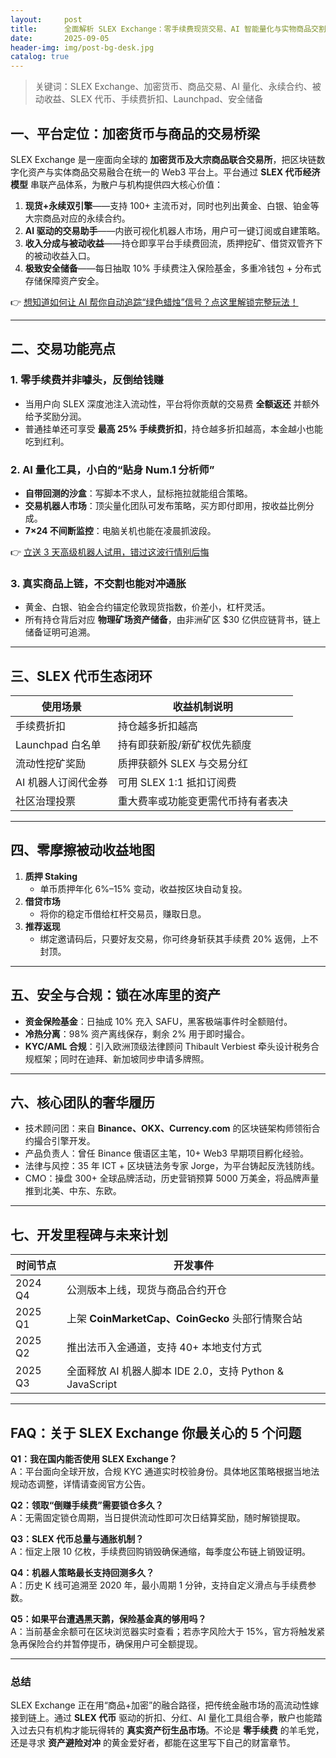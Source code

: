```yaml
---
layout:     post
title:      全面解析 SLEX Exchange：零手续费现货交易、AI 智能量化与实物商品交割的一站式平台
date:       2025-09-05
header-img: img/post-bg-desk.jpg
catalog: true
---
```


> 关键词：SLEX Exchange、加密货币、商品交易、AI 量化、永续合约、被动收益、SLEX 代币、手续费折扣、Launchpad、安全储备

## 一、平台定位：加密货币与商品的交易桥梁

SLEX Exchange 是一座面向全球的 **加密货币及大宗商品联合交易所**，把区块链数字化资产与实体商品交易融合在统一的 Web3 平台上。平台通过 **SLEX 代币经济模型** 串联产品体系，为散户与机构提供四大核心价值：  
1. **现货+永续双引擎**——支持 100+ 主流币对，同时也列出黄金、白银、铂金等大宗商品对应的永续合约。  
2. **AI 驱动的交易助手**——内嵌可视化机器人市场，用户可一键订阅或自建策略。  
3. **收入分成与被动收益**——持仓即享平台手续费回流，质押挖矿、借贷双管齐下的被动收益入口。  
4. **极致安全储备**——每日抽取 10% 手续费注入保险基金，多重冷钱包 + 分布式存储保障资产安全。

👉 [想知道如何让 AI 帮你自动追踪“绿色蜡烛”信号？点这里解锁完整玩法！](https://okxdog.com/)

---

## 二、交易功能亮点

### 1. 零手续费并非噱头，反倒给钱赚  
- 当用户向 SLEX 深度池注入流动性，平台将你贡献的交易费 **全额返还** 并额外给予奖励分润。  
- 普通挂单还可享受 **最高 25% 手续费折扣**，持仓越多折扣越高，本金越小也能吃到红利。  

### 2. AI 量化工具，小白的“贴身 Num.1 分析师”  
- **自带回测的沙盒**：写脚本不求人，鼠标拖拉就能组合策略。  
- **交易机器人市场**：顶尖量化团队可发布策略，买方即付即用，按收益比例分成。  
- **7×24 不间断监控**：电脑关机也能在凌晨抓波段。  

👉 [立送 3 天高级机器人试用，错过这波行情别后悔](https://okxdog.com/)

### 3. 真实商品上链，不交割也能对冲通胀  
- 黄金、白银、铂金合约锚定伦敦现货指数，价差小，杠杆灵活。  
- 所有持仓背后对应 **物理矿场资产储备**，由非洲矿区 $30 亿供应链背书，链上储备证明可追溯。  

---

## 三、SLEX 代币生态闭环

| 使用场景               | 收益机制说明 |
|------------------------|--------------|
| 手续费折扣             | 持仓越多折扣越高 |
| Launchpad 白名单       | 持有即获新股/新矿权优先额度 |
| 流动性挖矿奖励         | 质押获额外 SLEX 与交易分红 |
| AI 机器人订阅代金券    | 可用 SLEX 1:1 抵扣订阅费 |
| 社区治理投票           | 重大费率或功能变更需代币持有者表决 |

---

## 四、零摩擦被动收益地图

1. **质押 Staking**  
   - 单币质押年化 6%–15% 变动，收益按区块自动复投。  
2. **借贷市场**  
   - 将你的稳定币借给杠杆交易员，赚取日息。  
3. **推荐返现**  
   - 绑定邀请码后，只要好友交易，你可终身斩获其手续费 20% 返佣，上不封顶。  

---

## 五、安全与合规：锁在冰库里的资产

- **资金保险基金**：日抽成 10% 充入 SAFU，黑客极端事件时全额赔付。  
- **冷热分离**：98% 资产离线保存，剩余 2% 用于即时撮合。  
- **KYC/AML 合规**：引入欧洲顶级法律顾问 Thibault Verbiest 牵头设计税务合规框架；同时在迪拜、新加坡同步申请多牌照。  

---

## 六、核心团队的奢华履历

- 技术顾问团：来自 **Binance、OKX、Currency.com** 的区块链架构师领衔合约撮合引擎开发。  
- 产品负责人：曾任 Binance 俄语区主笔，10+ Web3 早期项目孵化经验。  
- 法律与风控：35 年 ICT + 区块链法务专家 Jorge，为平台铸起反洗钱防线。  
- CMO：操盘 300+ 全球品牌活动，历史营销预算 5000 万美金，将品牌声量推到北美、中东、东欧。

---

## 七、开发里程碑与未来计划

| 时间节点      | 开发事件 |
|---------------|----------|
| 2024 Q4       | 公测版本上线，现货与商品合约开仓 |
| 2025 Q1       | 上架 **CoinMarketCap、CoinGecko** 头部行情聚合站 |
| 2025 Q2       | 推出法币入金通道，支持 40+ 本地支付方式 |
| 2025 Q3       | 全面释放 AI 机器人脚本 IDE 2.0，支持 Python & JavaScript |

---

## FAQ：关于 SLEX Exchange 你最关心的 5 个问题

**Q1：我在国内能否使用 SLEX Exchange？**  
A：平台面向全球开放，合规 KYC 通道实时校验身份。具体地区策略根据当地法规动态调整，详情请查阅官方公告。

**Q2：领取“倒赚手续费”需要锁仓多久？**  
A：无需固定锁仓周期，当日提供流动性即可次日结算奖励，随时解锁提取。

**Q3：SLEX 代币总量与通胀机制？**  
A：恒定上限 10 亿枚，手续费回购销毁确保通缩，每季度公布链上销毁证明。

**Q4：机器人策略最长支持回测多久？**  
A：历史 K 线可追溯至 2020 年，最小周期 1 分钟，支持自定义滑点与手续费参数。

**Q5：如果平台遭遇黑天鹅，保险基金真的够用吗？**  
A：当前基金余额可在区块浏览器实时查看；若赤字风险大于 15%，官方将触发紧急再保险合约并暂停提币，确保用户可全额提现。

---

### 总结

SLEX Exchange 正在用“商品+加密”的融合路径，把传统金融市场的高流动性嫁接到链上。通过 **SLEX 代币** 驱动的折扣、分红、AI 量化工具组合拳，散户也能踏入过去只有机构才能玩得转的 **真实资产衍生品市场**。不论是 **零手续费** 的羊毛党，还是寻求 **资产避险对冲** 的黄金爱好者，都能在这里写下自己的财富章节。